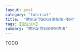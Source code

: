 ```yaml
---
layout: post
category: "tutorial"
title:  "腾讯定位SDK开发指南-使用"
tags: [定位SDK]
summary: "腾讯定位SDK使用方法"
---
```

TODO
